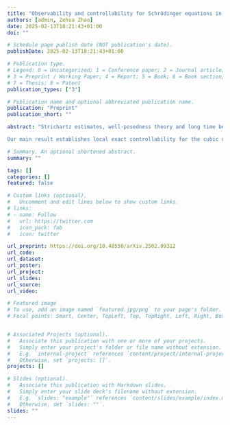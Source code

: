 ```yaml
---
title: "Observability and controllability for Schrödinger equations in the semi-periodic setting"
authors: [admin, Zehua Zhao]
date: 2025-02-13T18:21:43+01:00
doi: ""

# Schedule page publish date (NOT publication's date).
publishDate: 2025-02-13T18:21:43+01:00

# Publication type.
# Legend: 0 = Uncategorized; 1 = Conference paper; 2 = Journal article;
# 3 = Preprint / Working Paper; 4 = Report; 5 = Book; 6 = Book section;
# 7 = Thesis; 8 = Patent
publication_types: ["3"]

# Publication name and optional abbreviated publication name.
publication: "Preprint"
publication_short: ""

abstract: "Strichartz estimates, well-posedness theory and long time behavior for (nonlinear) Schrödinger equations on waveguide manifolds are intensively studied in recent decades while the corresponding control theory and observability estimates remain incomplete. The purpose of this short paper is to investigate the observability and controllability for Schrödinger equations in the waveguide (semi-periodic) setting. 

Our main result establishes local exact controllability for the cubic nonlinear Schrödinger equations (NLS) on $ \mathbb{R}^1 \times \mathbb{T}^2 $, under certain geometric conditions on the control region. To address the nonlinear control problem, we begin by analyzing the observability properties of the linear Schrödinger operator on a general waveguide manifold $ \mathbb{R}^m \times \mathbb{T}^n $. Utilizing $ H^s $ estimates of the Hilbert Uniqueness Method (HUM) operator and Bourgain spaces, we then prove local exact controllability through a fixed-point method."

# Summary. An optional shortened abstract.
summary: ""

tags: []
categories: []
featured: false

# Custom links (optional).
#   Uncomment and edit lines below to show custom links.
# links:
# - name: Follow
#   url: https://twitter.com
#   icon_pack: fab
#   icon: twitter

url_preprint: https://doi.org/10.48550/arXiv.2502.09312
url_code:
url_dataset:
url_poster:
url_project:
url_slides:
url_source:
url_video:

# Featured image
# To use, add an image named `featured.jpg/png` to your page's folder. 
# Focal points: Smart, Center, TopLeft, Top, TopRight, Left, Right, BottomLeft, Bottom, BottomRight.


# Associated Projects (optional).
#   Associate this publication with one or more of your projects.
#   Simply enter your project's folder or file name without extension.
#   E.g. `internal-project` references `content/project/internal-project/index.md`.
#   Otherwise, set `projects: []`.
projects: []

# Slides (optional).
#   Associate this publication with Markdown slides.
#   Simply enter your slide deck's filename without extension.
#   E.g. `slides: "example"` references `content/slides/example/index.md`.
#   Otherwise, set `slides: ""`.
slides: ""
---
```


